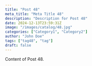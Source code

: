 ```yaml
---
title: "Post 48"
meta_title: "Meta Title 48"
description: "Description for Post 48"
date: 2024-12-13T23:59:31Z
image: "/images/catalog/48.jpg"
categories: ["Category1", "Category2"]
author: "John Doe"
tags: ["tag48", "tag"]
draft: false
---
```


Content of Post 48.
